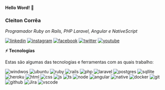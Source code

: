 **Hello Word!** 👋

### Cleiton Corrêa

_Programador Ruby on Rails, PHP Laravel, Angular e NativeScript_

[![linkedin](https://img.shields.io/badge/LinkedIn-0077B5?style=for-the-badge&logo=linkedin&logoColor=white)](https://www.linkedin.com/in/cleitoncorreas/)
[![instagram](https://img.shields.io/badge/Instagram-E4405F?style=for-the-badge&logo=instagram&logoColor=white)](https://www.instagram.com/cleitoncorreas.dev/)
[![facebook](https://img.shields.io/badge/Facebook-1877F2?style=for-the-badge&logo=facebook&logoColor=white)](https://www.facebook.com/cleitoncorreas.dev)
[![twitter](https://img.shields.io/badge/Twitter-1DA1F2?style=for-the-badge&logo=twitter&logoColor=white)](https://twitter.com/cleitoncorreas)
[![youtube](https://img.shields.io/badge/YouTube-FF0000?style=for-the-badge&logo=youtube&logoColor=white)](https://www.youtube.com/channel/UCAXclhaOJoiDfus5XfMoVZA)

**⚡ Tecnologias**

Estas são algumas das tecnologias e ferramentas com as quais trabalho:

![windwos](https://img.shields.io/badge/Windows-0078D6?style=for-the-badge&logo=windows&logoColor=white)
![ubuntu](https://img.shields.io/badge/Ubuntu-E95420?style=for-the-badge&logo=ubuntu&logoColor=white)
![ruby](https://img.shields.io/badge/Ruby-CC342D?style=for-the-badge&logo=ruby&logoColor=white)
![rails](https://img.shields.io/badge/Ruby_on_Rails-CC0000?style=for-the-badge&logo=ruby-on-rails&logoColor=white)
![php](https://img.shields.io/badge/PHP-777BB4?style=for-the-badge&logo=php&logoColor=white)
![laravel](https://img.shields.io/badge/Laravel-FF2D20?style=for-the-badge&logo=laravel&logoColor=white)
![postgres](https://img.shields.io/badge/PostgreSQL-316192?style=for-the-badge&logo=postgresql&logoColor=white)
![sqllite](https://img.shields.io/badge/SQLite-07405E?style=for-the-badge&logo=sqlite&logoColor=white)
![heroku](https://img.shields.io/badge/Heroku-430098?style=for-the-badge&logo=heroku&logoColor=white)
![html](https://img.shields.io/badge/HTML5-E34F26?style=for-the-badge&logo=html5&logoColor=white)
![css](https://img.shields.io/badge/CSS3-1572B6?style=for-the-badge&logo=css3&logoColor=white)
![js](https://img.shields.io/badge/JavaScript-323330?style=for-the-badge&logo=javascript&logoColor=F7DF1E)
![ts](https://img.shields.io/badge/TypeScript-007ACC?style=for-the-badge&logo=typescript&logoColor=white)
![node](https://img.shields.io/badge/Node.js-43853D?style=for-the-badge&logo=node.js&logoColor=white)
![angular](https://img.shields.io/badge/Angular-DD0031?style=for-the-badge&logo=angular&logoColor=white)
![native](https://img.shields.io/badge/NativeScript-0769AD?style=for-the-badge&logo=angular&logoColor=white)
![docker](https://camo.githubusercontent.com/204410115a0bb658668e7446bfc6a7eadb6a96a98d81daba65ddaaa541e95f58/68747470733a2f2f696d672e736869656c64732e696f2f62616467652f2d446f636b65722d3234393645443f7374796c653d666c61742d737175617265266c6f676f3d646f636b6572266c6f676f436f6c6f723d7768697465)
![git](https://camo.githubusercontent.com/edd3031a0956c904634f9a394267a6ba61e9a0bb95c9512a1fbc0725b4014d03/68747470733a2f2f696d672e736869656c64732e696f2f62616467652f2d4769742d626c61636b3f7374796c653d666c61742d737175617265266c6f676f3d676974)
![github](https://img.shields.io/badge/GitHub-100000?style=for-the-badge&logo=github&logoColor=white)
![Jira](https://camo.githubusercontent.com/a95eb8afd7ec4675e0d4888b07848a18ca7a23421d9a8b9e9c61d4c01e984948/68747470733a2f2f696d672e736869656c64732e696f2f62616467652f2d4a4952412d3030353243433f7374796c653d666c61742d737175617265266c6f676f3d6a697261)
![vscode](https://camo.githubusercontent.com/639d2f4c43a01e8f0382589b9e2dae1d20161b6ec0bc9a40dcd99917f1b2286d/68747470733a2f2f696d672e736869656c64732e696f2f62616467652f2d5653436f64652d3030374143433f7374796c653d666c61742d737175617265266c6f676f3d76697375616c2d73747564696f2d636f6465266c6f676f436f6c6f723d7768697465)
